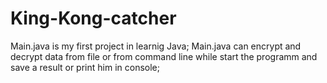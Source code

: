 # King-Kong-catcher
Main.java is my first project in learnig Java;
Main.java can encrypt and decrypt data from file or from command line while start the programm and save a result or print him in console;
